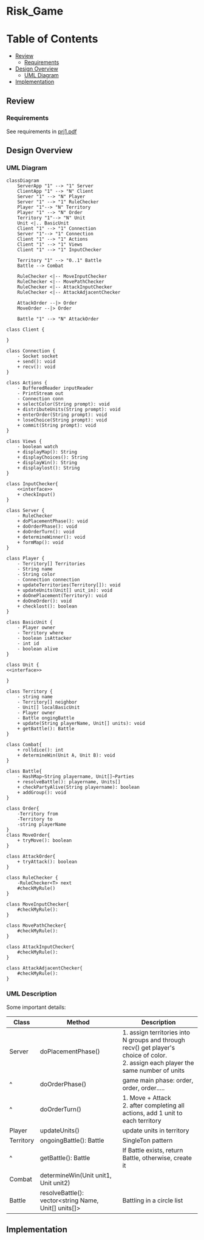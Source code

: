 # Risk_Game

# Table of Contents

- [Review](#Review)
  - [Requirements](#Requirements)
- [Design Overview](#Design-Overview)
  - [UML Diagram](#UML-Diagram)
- [Implementation](#Implementation)

## Review

### Requirements

See requirements in [prj1.pdf](prj1.pdf)

## Design Overview

### UML Diagram
```mermaid
classDiagram
    ServerApp "1" --> "1" Server
    ClientApp "1" --> "N" Client
    Server "1" --> "N" Player
    Server "1" --> "1" RuleChecker
    Player "1"--> "N" Territory
    Player "1" --> "N" Order
    Territory "1"--> "N" Unit
    Unit <|.. BasicUnit
    Client "1" --> "1" Connection
    Server "1"--> "1" Connection
    Client "1" --> "1" Actions
    Client "1" --> "1" Views
    Client "1" --> "1" InputChecker
    
    Territory "1" --> "0..1" Battle
    Battle --> Combat
    
    RuleChecker <|-- MoveInputChecker
    RuleChecker <|-- MovePathChecker
    RuleChecker <|-- AttackInputChecker
    RuleChecker <|-- AttackAdjacentChecker

    AttackOrder --|> Order
    MoveOrder --|> Order
    
    Battle "1" --> "N" AttackOrder

class Client {
    
}

class Connection {
    - Socket socket
    + send(): void
    + recv(): void
}

class Actions {
    - BufferedReader inputReader
    - PrintStream out
    - Connection conn
    + selectColor(String prompt): void
    + distributeUnits(String prompt): void
    + enterOrder(String prompt): void
    + loseChoice(String prompt): void
    + commit(String prompt): void
}

class Views {
    - boolean watch
    + displayMap(): String
    + displayChoices(): String
    + displayWin(): String
    + displaylost(): String
}

class InputChecker{
    <<interface>>
    + checkInput()
}

class Server {
    - RuleChecker
    + doPlacementPhase(): void
    + doOrderPhase(): void
    + doOrderTurn(): void
    + determineWinner(): void
    + formMap(): void
}

class Player {
    - Territory[] Territories
    - String name
    - String color
    - Connection connection
    + updateTerritories(Territory[]): void
    + updateUnits(Unit[] unit_in): void
    + doOnePlacement(Territory): void
    + doOneOrder(): void
    + checklost(): boolean
}

class BasicUnit {
    - Player owner
    - Territory where
    - boolean isAttacker
    - int id
    - boolean alive
}

class Unit {
<<interface>>

}

class Territory {
    - string name
    - Territory[] neighbor
    - Unit[] localBasicUnit
    - Player owner
    - Battle ongingBattle
    + update(String playerName, Unit[] units): void
    + getBattle(): Battle
}

class Combat{
    + rolldice(): int
    + determineWin(Unit A, Unit B): void
}

class Battle{
    - HashMap~String playername, Unit[]~Parties
    + resolveBattle(): playername, Units[]
    + checkPartyAlive(String playername): boolean
    + addGroup(): void
}

class Order{
    -Territory from
    -Territory to 
    -string playerName
}
class MoveOrder{
    + tryMove(): boolean
}

class AttackOrder{
    + tryAttack(): boolean
}

class RuleChecker {
    -RuleChecker<T> next
    #checkMyRule()
}

class MoveInputChecker{
    #checkMyRule():
}

class MovePathChecker{
    #checkMyRule():
}

class AttackInputChecker{
    #checkMyRule():
}

class AttackAdjacentChecker{
    #checkMyRule():
}
```
### UML Description
Some important details:

| Class  | Method | Description |
| ------------- | ------------- | ------------- |
| Server | doPlacementPhase() | 1. assign territories into N groups and through recv() get player's choice of color. <br />2. assign each player the same number of units |
|^      | doOrderPhase() | game main phase: order, order, order..... |
|^      | doOrderTurn() | 1. Move + Attack <br />2. after completing all actions, add 1 unit to each territory |
| Player | updateUnits() | update units in territory |
| Territory | ongoingBattle(): Battle | SingleTon pattern |
| ^         | getBattle(): Battle | If Battle exists, return Battle, otherwise, create it |
| Combat | determineWin(Unit unit1, Unit unit2)| |
| Battle | resolveBattle(): vector<string Name, Unit[] units[]>| Battling in a circle list|

## Implementation

